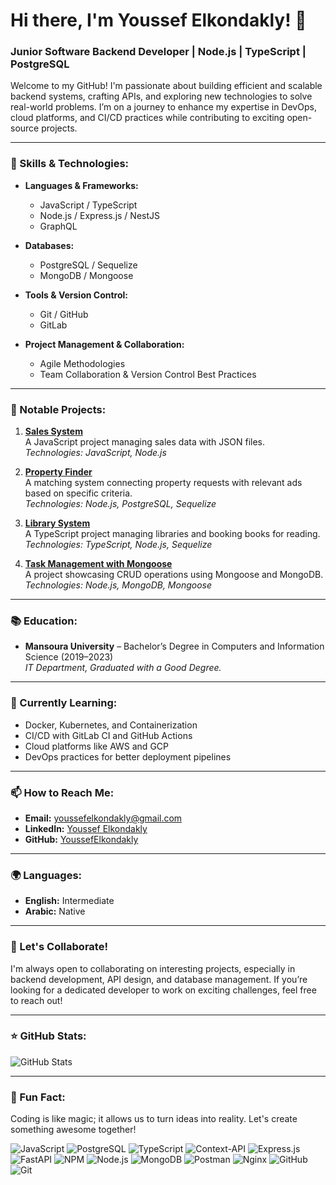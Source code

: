 
# Hi there, I'm Youssef Elkondakly! 👋

### Junior Software Backend Developer | Node.js | TypeScript | PostgreSQL

Welcome to my GitHub! I'm passionate about building efficient and scalable backend systems, crafting APIs, and exploring new technologies to solve real-world problems. I’m on a journey to enhance my expertise in DevOps, cloud platforms, and CI/CD practices while contributing to exciting open-source projects.

---

### 🚀 Skills & Technologies:

- **Languages & Frameworks:**
  - JavaScript / TypeScript
  - Node.js / Express.js / NestJS
  - GraphQL

- **Databases:**
  - PostgreSQL / Sequelize
  - MongoDB / Mongoose

- **Tools & Version Control:**
  - Git / GitHub
  - GitLab

- **Project Management & Collaboration:**
  - Agile Methodologies
  - Team Collaboration & Version Control Best Practices

---

### 🌟 Notable Projects:

1. **[Sales System](https://github.com/YoussefElkondakly/SaleSystem)**  
   A JavaScript project managing sales data with JSON files.  
   *Technologies: JavaScript, Node.js*

2. **[Property Finder](https://github.com/YoussefElkondakly/propertyFinderSQL)**  
   A matching system connecting property requests with relevant ads based on specific criteria.  
   *Technologies: Node.js, PostgreSQL, Sequelize*

3. **[Library System](https://github.com/YoussefElkondakly/library-System)**  
   A TypeScript project managing libraries and booking books for reading.  
   *Technologies: TypeScript, Node.js, Sequelize*

4. **[Task Management with Mongoose](https://github.com/YoussefElkondakly/taskMongoose)**  
   A project showcasing CRUD operations using Mongoose and MongoDB.  
   *Technologies: Node.js, MongoDB, Mongoose*

---

### 📚 Education:

- **Mansoura University** – Bachelor’s Degree in Computers and Information Science (2019–2023)  
  *IT Department, Graduated with a Good Degree.*

---

### 🌱 Currently Learning:

- Docker, Kubernetes, and Containerization
- CI/CD with GitLab CI and GitHub Actions
- Cloud platforms like AWS and GCP
- DevOps practices for better deployment pipelines

---

### 📫 How to Reach Me:

- **Email:** [youssefelkondakly@gmail.com](mailto:youssefelkondakly@gmail.com)
- **LinkedIn:** [Youssef Elkondakly](https://www.linkedin.com/in/youssef-elkondakly-386640250/)
- **GitHub:** [YoussefElkondakly](https://github.com/YoussefElkondakly)

---

### 🌍 Languages:

- **English:** Intermediate
- **Arabic:** Native

---

### 🤝 Let's Collaborate!

I'm always open to collaborating on interesting projects, especially in backend development, API design, and database management. If you’re looking for a dedicated developer to work on exciting challenges, feel free to reach out!

---

### ⭐ GitHub Stats:

![GitHub Stats](https://github-readme-stats.vercel.app/api?username=YoussefElkondakly&show_icons=true&theme=radical)

---

### 🌟 Fun Fact:

Coding is like magic; it allows us to turn ideas into reality. Let's create something awesome together!

![JavaScript](https://img.shields.io/badge/JavaScript-EE9933?style=for-the-badge&logo=javascript&logoColor=white) 
![PostgreSQL](https://www.lightcrest.com/wp-content/uploads/2019/04/postgresql-logo.png)
![TypeScript](https://img.shields.io/badge/TypeScript-3178C6?style=for-the-badge&logo=typescript&logoColor=white) 
![Context-API](https://img.shields.io/badge/ContextAPI-61DAFB?style=for-the-badge&logo=react&logoColor=black) 
![Express.js](https://img.shields.io/badge/Express.js-000000?style=for-the-badge&logo=express&logoColor=white) 
![FastAPI](https://img.shields.io/badge/FastAPI-009688?style=for-the-badge&logo=fastapi&logoColor=white) 
![NPM](https://img.shields.io/badge/NPM-CB3837?style=for-the-badge&logo=npm&logoColor=white) 
![Node.js](https://img.shields.io/badge/Node.js-339933?style=for-the-badge&logo=node.js&logoColor=white) 
![MongoDB](https://img.shields.io/badge/MongoDB-47A248?style=for-the-badge&logo=mongodb&logoColor=white) 
![Postman](https://img.shields.io/badge/Postman-FF6C37?style=for-the-badge&logo=postman&logoColor=white) 
![Nginx](https://img.shields.io/badge/Nginx-009639?style=for-the-badge&logo=nginx&logoColor=white) 
![GitHub](https://img.shields.io/badge/GitHub-181717?style=for-the-badge&logo=github&logoColor=white) 
![Git](https://img.shields.io/badge/Git-F05032?style=for-the-badge&logo=git&logoColor=white)

<!--
**YoussefElkondakly/YoussefElkondakly** is a ✨ _special_ ✨ repository because its `README.md` (this file) appears on your GitHub profile.

Here are some ideas to get you started:

- 🔭 I’m currently working on ...
- 🌱 I’m currently learning ...
- 👯 I’m looking to collaborate on ...
- 🤔 I’m looking for help with ...
- 💬 Ask me about ...
- 📫 How to reach me: ...
- 😄 Pronouns: ...
- ⚡ Fun fact: ...
-->
